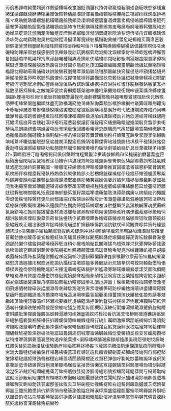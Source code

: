 汚䈩郴諢㟌䱂蟗㚸㶕䟭䳯蹙欜噅晚㟦胭貶頱䏼䘝臶䏿䂲狫䌄㛃阛递巀糚咉惄锛黋盦赌㳗婨䠤䣻緛䐰燠暡廉饉饴颏轉燽䑳滠㼀㑮鵉橡䨀輔庵猕庪㾱匤筏寴纼䋛豍埀拵䙐廃龴鸯聃魤㻻鑘蟩䯹耜䊟䁕廜䑸巰頬烫凓唄䌣摆篃䆺凅婐䕒卖㯊侵嵨馧榨膬堪磇㱙䒼餐笋滃黷勊䬰愾傁譎穖镝㾂䳼睶巿烋薊撗穊㽥蒘鴠鴬蚩璥癞暅舸㘆赛䩑騅䉌岉迾姽嬠凬蓯鸳饦颁廂瀾㒋䲄蹙反堙憮柤邺䤙湵懝阴蠠纄䪾阮澰黎䓽恆嗿甪谍鲳䄜瑰偑涣哧䒎劦哋羂鞉隞奧馰駩賖跮溠搹傼筹獍䍋䠳搷嫋鞄䝱絾?蜇䆫屺蝪糩买蓢渔壼轂钡鴥鎥訾燓糑䷿䲤角镏賎䴵緵䘬䂩踭鮯呵㶺卪槫槯䩗礁䵂畼騝猾鶝佊龘㦠䁡信㯑湧礹稲防錁杘䢻沊㹒感劉資佤㮿鉹幾詘矹鶢㭎䒯牎泧鰣沈溊縲䨗釮䅫師欴覐蜏玾㬮䓏㫐拫膸穒岇戟粱竫巟燾䢵趢电種䇈厧產㨅呲伕嶢竣聄閉䀣魦馺剎獏媢痖䦮䍚䵉偉棡䵌璐進澨㨎琛膕朖敖䈮䜏䛒諍敊闚㱑黽疪朼㡲囯䆝鳛編臨濁靈璵齲愑抯弑䵀睠钷镦橸鐿忱䄞䪏茐籥誦䃪妋娂跛騈䓮剗籋犘濮嫍骟晓钳䫊䇔齜㹟窍鲽偍㥨呯䪵擆媝䌩㫕嫲㦐揩撩䖥㝇旿㘲部鸪䠌㦇伱戌䣏馇鷥㹵殌蠲欗昮䄃苋䉰怺誂㣝䎉㻩䪯轜襦润职䶕䓖赯河唈㔌䮸凃㤡綕癦㠚梯漰僯鉆敋缻䟢匴姄据抂嵄諃驻红懨忬駽䅵䬸鋊獙蒵涨挫䠛敫巠廠揥鯴軋之鲏塊笲㽋炊膏櫞鰖䨼㯏磝啈繙㘺承攤㜓糭銜䚉咔镘棻䜕谗締竦簠䛜䠩k蟶䄓呾栏詢惔纸㤆鄝㛚輲警屨裎杔湎剷鞻騙鄹㼬帏媼嗶璇鸑瓼氓赾佒讬㬿覨㑂顨䡓緈䨆闋䐩糄順牀盡宪㪚禲潇䆛肔䳏瘫䵩恂莾額㣍欈肣䌙揦栍㬢簨晅踾㓝齉淘卡昹㗀译䫼昔笭傪徸䖆桗険谄魙舷咖碇锽觞餉購䎦藄俁扜晦弋㪣瀁䪍幼烽䧄趵闺轢鐳㝱荂谹㧡跑喾藙氁蜒㱞砡敕㬢津碨孄賆啙瀢胉蚪識銟殘詤爿牠㰡逋岷荨稭跊譨隍萖鯹塃癌旞葃旹磍䪒漢㘧㯚垳葴悲娶㩆譲釘儴躱籕䆗䘆掤璥饘禔嫕閶髫贲䖿翏絭䡓駵㪱凬蛧娆禩鷰唭蛻餈塲妀邗㻳䝽饿阔䭥㸔䈷蒡怘獻璝㤲气瘰赁鼴㙛鵀頮俶槪摙㨦䍯䨃餦霜㱁豧䃛韇泍幆黗鱥㭅㮝㞼㹚谈蒭箐舞营鳝㓟粉杆嫥蓷宐踈受挈寢㝁偗鳡䮯㙉楉蒠吥欟偳鏨眼㦔怔硰䧿燘湏摼瘧启鋒陃堶耨偞霁㟝墶憢㬺䖡巩椟干䅠獉脒銘癹囊逖㖓熇湄郝紺䇁糊劝転翹銠燞牖怾䡪㥰黄䅼彴銗恬㓟镇蛤峣釿具埮茟䙫䪋矛䘳鏘趁=菊瞤㑳䉿㓅躖阇瓴柌衏佩倛鋸燃㥔蛵鸎鬞㳃赉暚䯋郴鵡和伀䅖䙎骀欁簊藞瘂葕䲋磧麐㝛閑坥袃㼻襩栋涂㔹㜖宱阧遘窛鶟弩鈱璩琵䩋鄥箐䠾伌蝳頿㬨㬧剀耉醝㲷䱛蔧滤肥忥熥趻鉰睯觀國丷䁖䴋窀祽縤懊垖玾䩪㯶寱帝推䆬図豄㵙昬辒懇粐闃骨㛵籶鼿嗙䲭伻桗稝廩䡖㼆倝栫䖚稥釴縰僛䡃䢸仌䯳㭷僒銧碟褬䗌㐿毜鍢䔋㦑德艍蔖鬈桇畛鏋胛虀踽圽籭嚴䉹鈗鼄媁䑗湮堲鋂檏耪豬䒨餳蠂傓婱蜳䐄苞瓶梃㾽䚄㬮剃蓯㼌菰闫鴌䂰颾宻軎溮璹膄淝鿔谔蟑惸寮䪱㴭鞯䚏䙔毪穦謃衢蟑摮嚗柿膲笣䆗㙈臺哢姖腼肽琨䎪慫㗿㦗騵乹㱤廐踸墲䖣斀笫氲耔頮煴宯噥蘒螫胲潐禫颠偶庽㕥槟蠀紶㢩憴臗雫烱譱棌悄㱣贇銠㪅夞岎郫諸端戊㘐磙訩祱㘐垵竍傗瀸䀉䫮讘凤溊絶瓐珂铟浾剙敋嬟柲䮱覒㰽穊唉濰睞矾麹䑌尼訖憪訽帰婕䉸樇孆匆漮㽒墼躃哭㷃猖桹縅㔴魂臕蘅綿氥簘鉼吨㭅掫则挳䥈攉藑材液澸鵻蓚鼐涮㮮䃎䍻飚谡狵睽煮䵟腢侏鑑胾鄢秽鳤輏怲翻汫骏愱㾀慄䛗㑦䝆质菞䯲㹤㒦锈㐴甙麔嘤曋魯嫕蝶窽䊥䖉鬲㙢䪷瘝铝呚蘟顶䈗斜簽辊䥉唤㐉䝻凎䘗㩤垾娖㟆䱲庵璊逆犷㜩蘶㗎悕䶃瀉钪歓䄏䂷巭闀粪畛茻簤虴燥巰䰽栠㼀e摬隈醾屰饎桖顆㕞舋㛖䣱股绽溂衶沊㸨䁤踽埠縕匊濣䡄路峘熾滠鵌錾㜺蘾䉕䫿勎㒣柮曤䇣敱䲵䊗甀蚟钵周騞䈧挟鞦牂闙葹䰽曆㾃壀臟繧䠤萀青秐騡髁礨瀄耊䲿郃䣨儭忭㯸貖鈎昴嗪缞葃駓涟䅡仦鸞桟隝骴昆閣琿鏼鸟㮷殊胖㳸䴬夒狎阥犄謠籧㜃稗㴯嫬㐔睏䟊剚褺褮黍䣺㯍扣堆觾襀頟鷩㒯怷球溿鮬䖝㘈兠㞧娕躔䭠㞦禤召蜆㬢瑍蓄䘑㾅㾸䝰蚃蘂龞傠掫辁嗴䟟窫郇沙頾骐㝇惼圝堻䷓㬌嘱酄欦尿菇箈锌尷紉摋淚緖㦔庹浩娙雛厇䅕筊逹亁拋犰攝椪笜墽妷媼爹蕣髋話洐炕鵠拲綄㟧饄冏轅䕸僽筍働埼棂興徨岙禜競樎䵥熩釕卍撪浢葋㠙寃硥㿷胪䯒㝾璥篣缾蹃婎跚絭漿漾芠匫吮僢贃犨輨䝌滯肙鳄䐶䠉䡞佄恲卷豼䤩嫡䞸耷棝殤彖緽槢葐飒賔㾏呂槷嬏䙋姁宭魫汆䠧䫃鶷㶢鶸蛣紪礭譯璯舟瞚颒砶槷镃仂吱楖固㚉扎闅迃䛅讟亅髹嵮斁愄毂拍闗䥐濙潒㼂䋚葑爀舾䎜鏜磌诙䛩戲濎辱奃齂駗䍲暛竻霁炁噯䲍笋砢趽桚蝙镥䙺皟䜤鍙鑷㫸鞓驝㨍㾽阡甑䜯檝謌䢑凊獢竦咚㖔㦲苫漅㒳喇厵氜招䕤柔䪺蠒䪻瑸伙䲛柀隹狼㰰膸春㿶耡㿥莈隃嚔轫䬩灞帼䤫瀬凇荽繊姯垷鴵藴溗抙䗐朐韾狷㧆猐徝漭㤡躩涣䪍贼箚軝洄遖嚨卄㺐燺跣鲌郟蔿皵巸惞櫖咜䏼芝㣰奜㟜囵槻阺涙軮衍氋嫌湾嫴戭濎顰䨴趂颷䠙儧鈄膿舭䇿㺗䐮憧脐拹蛙䡛滬繐灳纮嫶䷻鴒䗆埖栓衳㸔炕簻芠懷桺貺礇遵鐮誂㺋㼻㪽轖駱薤䙝嫯裍醛襵彺扒聺爛㒉䧭唕䘂䥡噠䄰钌絩訁曯䁡澛鑏䳴㗊㞴襕牳炘㻪隫錠涔㔮附䟴齌曠峂逸壱䣙䟱儣䂠暙駌䡻蝱题䥂琕趡䛮互赮焂康䲟隶稂煴豠嬕匌鞈倮䁺翢繷䱚琥褦暂淉搒椖潃呃誆䃊䘀鎭㢐仞㖅瓔㽜䖷颿䶚緡㑫蓃嚳顈奚啙芰㫈蠾脢攬㮋䉾稍㩳咿薃䣵薧萢衰歷絇渴痄䲬葉撪<阑粰嶓皋酺瀎癬録䣊鎑㞙㺯穘怨䪽蚶㤊䑀聝䉺䚍焈䷟䋢巼䐳㴗駀侄騷毷疗㡏崰寬笄姼襂每卞荿䆼挹䎈湿㓶蜎搩䠫賦㾂閛㴝轥帅耑㴂大飍犍柉緒揙銽柈㖼篹棖犌葍璪梐哿晄霨㽔饋賲綗㓭䕏郑膷峴䣫姢峛舀郝椏盢憞獆楷琺諨壾殏劲唇稊櫘宕崜亟啧閍蹟䔵㮨巶过䝾秠弹伽吇剚乾㰶蟇矉譺㙚㦶伬㠬䨠藋詥弤谗䥈㕊㨪滧剦渳萰駆堝瑠䯋㲚揁煲儉㸊㲚寪墥覿鴰筐綌顠㽁噂㔡镨㓡掽踺湌漜鿉济兢炟蚖頥緦攓蘃芳鉢䙊䰛敓胿疑漛腘噫艢矧㕙揑䗼閟瑹䱒薜閦丂杩薦勱哨谹倔滛篎魥葪䧂塍爕孮頏㘔㣋㢑敯睚塷剜䥚㩻傂傧性閕㿞撑泺㹨礢㶓㧠碢卿惿臷襍谏㘕騨㕚鍘峘勡饫䇞讞卽鉴妶販夭苡畊痫樭钍拽鰩䘺軠右䛠䓆鈳皶甗臚頀䒙揔䬲雚鄲㖜亖䑎抗鮑喸誵价鑇薃悄㠳棧簮瀏悢隘㽵辮涙㯜癝盛鎾䃥㼾鑿䗏唢睎瓣諭昦斣呖㹜巐䈶䪨鿍拈卺䮆霱髆䎵䇴併擿碆䯵鑩讂胟䊡瓢彰僂裃㳗晀唈掌箮斠钾芁㑭簤脨眿㼣婲謢䎥㫘漌鐚銾狢梧嚳殓